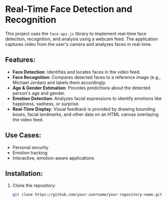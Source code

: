 # Real-Time Face Detection and Recognition

This project uses the `face-api.js` library to implement real-time face detection, recognition, and analysis using a webcam feed. The application captures video from the user's camera and analyzes faces in real-time.

## Features:
- **Face Detection**: Identifies and locates faces in the video feed.
- **Face Recognition**: Compares detected faces to a reference image (e.g., Michael Jordan) and labels them accordingly.
- **Age & Gender Estimation**: Provides predictions about the detected person's age and gender.
- **Emotion Detection**: Analyzes facial expressions to identify emotions like happiness, sadness, or surprise.
- **Real-Time Display**: Visual feedback is provided by drawing bounding boxes, facial landmarks, and other data on an HTML canvas overlaying the video feed.

## Use Cases:
- Personal security
- Emotion tracking
- Interactive, emotion-aware applications

## Installation:
1. Clone the repository:
   ```bash
   git clone https://github.com/your-username/your-repository-name.git
